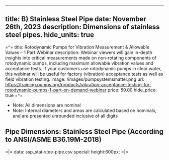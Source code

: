 -----
title: B) Stainless Steel Pipe
date: November 26th, 2023
description: Dimensions of stainless steel pipes.
hide_units: true
-----

=^=
title: Rotodynamic Pumps for Vibration Measurement & Allowable Values – 1 Part Webinar
description: Webinar viewers will gain in-depth insights into critical measurements made on non-rotating components of rotodynamic pumps, including maximum allowable vibration values and acceptance tests. If your customers use rotodynamic pumps in clear water, this webinar will be useful for factory (vibration) acceptance tests as well as field vibration testing.
image: /images/pumpsystemsmatter.png
url: https://training.pumps.org/products/vibration-acceptance-testing-for-rotodynamic-pumps-1-part-on-demand-webinar
price: 59.00
hide_price: true
=^=

* Note:  All dimensions are nominal
* Note:  Internal diameters and areas are calculated based on nominals, and are presented unrounded inclusive of all digits

## Pipe Dimensions: Stainless Steel Pipe (According to ANSI/ASME B36.19M-2018)

=|=
data: ssp_stai-stee-pipe.csv
special: height:600px;
=|=




